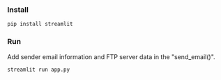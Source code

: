 ### Install
```
pip install streamlit
```

### Run
Add sender email information and FTP server data in the "send_email()".
```
streamlit run app.py
```
